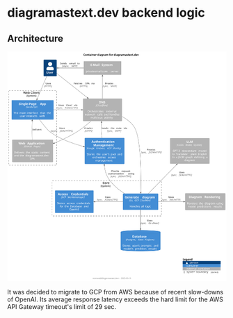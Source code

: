 # diagramastext.dev backend logic

## Architecture

![architecture-containers-gcp](fig/architecture_c4_l2.svg)

It was decided to migrate to GCP from AWS because of recent slow-downs of OpenAI. Its average response latency exceeds
the hard limit for the AWS API Gateway timeout's limit of 29 sec.  

